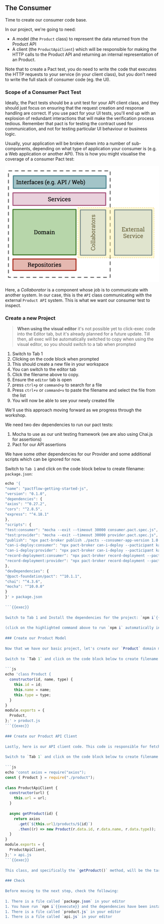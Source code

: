 ## The Consumer

Time to create our consumer code base.

In our project, we're going to need:

- A model (the `Product` class) to represent the data returned from the Product API
- A client (the `ProductApiClient`) which will be responsible for making the HTTP calls to the Product API and returning an internal representation of an Product.

Note that to create a Pact test, you do need to write the code that executes the HTTP requests to your service (in your client class), but you don't need to write the full stack of consumer code (eg. the UI).

### Scope of a Consumer Pact Test

Ideally, the Pact tests should be a unit test for your API client class, and they should just focus on ensuring that the request creation and response handling are correct. If you use pact for your UI tests, you'll end up with an explosion of redundant interactions that will make the verification process tedious. Remember that pact is for testing the contract used for communication, and not for testing particular UI behaviour or business logic.

Usually, your application will be broken down into a number of sub-components, depending on what type of application your consumer is \(e.g. a Web application or another API\). This is how you might visualise the coverage of a consumer Pact test:

![Scope of a consumer Pact test](./assets/consumer-test-coverage.png)

Here, a _Collaborator_ is a component whose job is to communicate with another system. In our case, this is the `API` class communicating with the external `Product API` system. This is what we want our consumer test to inspect.

### Create a new Project

> <strong>When using the visual editor</strong> it's not possible yet to click-exec code into the Editor tab, but it's
> already planned for a future update. Till then, all exec will be automatically switched to copy when using the visual editor, so you should switch to a tab when prompted

1. Switch to Tab 1
2. Clicking on the code block when prompted
3. This should create a new file in your workspace
4. You can switch to the editor tab
5. Click the filename above to copy.
6. Ensure the `editor` tab is open
7. press `ctrl+p` or `command+p` to search for a file
8. Press `ctrl+v` or `command+v` to paste the filename and select the file from the list
9. You will now be able to see your newly created file

We'll use this approach moving forward as we progress through the workshop.

We need two dev dependencies to run our pact tests:

1. Mocha to use as our unit testing framework (we are also using Chai.js for assertions)
2. Pact for our API assertions

We have some other dependencies for our Provider and some additional scripts which can be ignored for now.

Switch to `Tab 1` and click on the code block below to create filename: `package.json`:

```js
echo '{
"name": "pactflow-getting-started-js",
"version": "0.1.0",
"dependencies": {
"axios": "^0.27.2",
"cors": "^2.8.5",
"express": "^4.18.1"
},
"scripts": {
"test:consumer": "mocha --exit --timeout 30000 consumer.pact.spec.js",
"test:provider": "mocha --exit --timeout 30000 provider.pact.spec.js",
"publish": "npx pact-broker publish ./pacts --consumer-app-version 1.0.0-someconsumersha --branch main",
"can-i-deploy:consumer": "npx pact-broker can-i-deploy --pacticipant katacoda-consumer --version 1.0.0-someconsumersha --to-environment production",
"can-i-deploy:provider": "npx pact-broker can-i-deploy --pacticipant katacoda-provider --version 1.0.0-someprovidersha --to-environment production",
"record-deployment:consumer": "npx pact-broker record-deployment --pacticipant katacoda-consumer --version 1.0.0-someconsumersha --environment production",
"record-deployment:provider": "npx pact-broker record-deployment --pacticipant katacoda-provider --version 1.0.0-someprovidersha --environment production"
},
"devDependencies": {
"@pact-foundation/pact": "^10.1.1",
"chai": "^4.3.6",
"mocha": "^10.0.0"
}
}' > package.json

```{{exec}}

Switch to Tab 1 and Install the dependencies for the project: `npm i`{{execute}}

(click on the highlighted command above to run `npm i` automatically in the terminal window to the right. Again, look out for these as we progress through the workshop)

### Create our Product Model

Now that we have our basic project, let's create our `Product` domain model:

Switch to `Tab 1` and click on the code block below to create filename: `product.js`:

```js
echo 'class Product {
  constructor(id, name, type) {
    this.id = id;
    this.name = name;
    this.type = type;
  }
}
module.exports = {
  Product,
};' > product.js
```{{exec}}

### Create our Product API Client

Lastly, here is our API client code. This code is responsible for fetching products from the API, returning a `Product`:

Switch to `Tab 1` and click on the code block below to create filename: `api.js`:

```js
echo 'const axios = require("axios");
const { Product } = require("./product");

class ProductApiClient {
  constructor(url) {
    this.url = url;
  }

  async getProduct(id) {
    return axios
      .get(`${this.url}/products/${id}`)
      .then((r) => new Product(r.data.id, r.data.name, r.data.type));
  }
}
module.exports = {
  ProductApiClient,
};' > api.js
```{{exec}}

This class, and specifically the `getProduct()` method, will be the target of our Pact test.

### Check

Before moving to the next step, check the following:

1. There is a file called `package.json` in your editor
1. You have run `npm i`{{execute}} and the dependencies have been installed
1. There is a file called `product.js` in your editor
1. There is a file called `api.js` in your editor